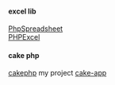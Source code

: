 #### excel lib
[PhpSpreadsheet](https://github.com/PHPOffice/PhpSpreadsheet)  
[PHPExcel](https://github.com/PHPOffice/PHPExcel)

#### cake php
[cakephp](https://github.com/cakephp/cakephp)
my project [cake-app](https://github.com/jaassoon/app)